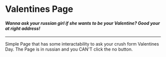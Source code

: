 # Valentines Page
#### _Wanna ask your russian girl if she wants to be your Valentine? Good your at right address!_
---
Simple Page that has some interactability to ask your crush form Valentines Day. The Page is in russian and you CAN'T click the no button.
